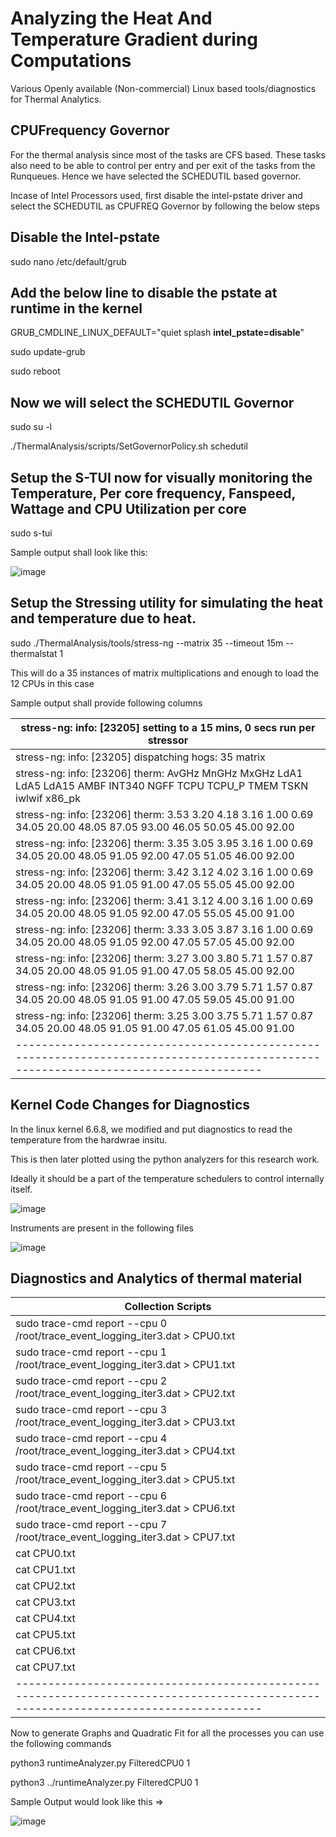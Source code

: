# Analyzing the Heat And Temperature Gradient during Computations 

Various Openly available (Non-commercial) Linux based tools/diagnostics for Thermal Analytics.

## CPUFrequency Governor 

For the thermal analysis since most of the tasks are CFS based. These tasks also need to be able to control per entry and per exit of the tasks from the Runqueues. Hence we have selected the SCHEDUTIL based governor.

Incase of Intel Processors used, first disable the intel-pstate driver and select the SCHEDUTIL as CPUFREQ Governor by following the below steps


## Disable the Intel-pstate

sudo nano /etc/default/grub

## Add the below line to disable the pstate at runtime in the kernel

GRUB_CMDLINE_LINUX_DEFAULT="quiet splash **intel_pstate=disable**"

sudo update-grub

sudo reboot

## Now we will select the SCHEDUTIL Governor

sudo su -l

./ThermalAnalysis/scripts/SetGovernorPolicy.sh schedutil

## Setup the S-TUI now for visually monitoring the Temperature, Per core frequency, Fanspeed, Wattage and CPU Utilization per core 

sudo s-tui 

Sample output shall look like this: 

![image](https://github.com/GitBps/ComputeHeat/assets/47725750/c3b5640f-7fdc-4727-9534-3682e52a127f)


## Setup the Stressing utility for simulating the heat and temperature due to heat. 

sudo ./ThermalAnalysis/tools/stress-ng --matrix 35  --timeout 15m --thermalstat 1

This will do a 35 instances of matrix multiplications and enough to load the 12 CPUs in this case 

Sample output shall provide following columns 

  |stress-ng: info:  [23205] setting to a 15 mins, 0 secs run per stressor                                                             |
  |------------------------------------------------------------------------------------------------------------------------------------|
  |stress-ng: info:  [23205] dispatching hogs: 35 matrix                                                                               |
  |stress-ng: info:  [23206] therm: AvGHz MnGHz MxGHz  LdA1  LdA5 LdA15    AMBF INT340   NGFF   TCPU TCPU_P   TMEM   TSKN iwlwif x86_pk|
  |stress-ng: info:  [23206] therm:  3.53  3.20  4.18  3.16  1.00  0.69   34.05  20.00  48.05  87.05  93.00  46.05  50.05  45.00  92.00|
  |stress-ng: info:  [23206] therm:  3.35  3.05  3.95  3.16  1.00  0.69   34.05  20.00  48.05  91.05  92.00  47.05  51.05  46.00  92.00|
  |stress-ng: info:  [23206] therm:  3.42  3.12  4.02  3.16  1.00  0.69   34.05  20.00  48.05  91.05  91.00  47.05  55.05  45.00  92.00|
  |stress-ng: info:  [23206] therm:  3.41  3.12  4.00  3.16  1.00  0.69   34.05  20.00  48.05  91.05  92.00  47.05  55.05  45.00  91.00|
  |stress-ng: info:  [23206] therm:  3.33  3.05  3.87  3.16  1.00  0.69   34.05  20.00  48.05  91.05  92.00  47.05  57.05  45.00  92.00|
  |stress-ng: info:  [23206] therm:  3.27  3.00  3.80  5.71  1.57  0.87   34.05  20.00  48.05  91.05  91.00  47.05  58.05  45.00  92.00|
  |stress-ng: info:  [23206] therm:  3.26  3.00  3.79  5.71  1.57  0.87   34.05  20.00  48.05  91.05  91.00  47.05  59.05  45.00  91.00|
  |stress-ng: info:  [23206] therm:  3.25  3.00  3.75  5.71  1.57  0.87   34.05  20.00  48.05  91.05  91.00  47.05  61.05  45.00  91.00|
  |------------------------------------------------------------------------------------------------------------------------------------|
  

## Kernel Code Changes for Diagnostics 

In the linux kernel 6.6.8, we modified and put diagnostics to read the temperature from the hardwrae insitu. 

This is then later plotted using the python analyzers for this research work. 

Ideally it should be a part of the temperature schedulers to control internally itself. 

![image](https://github.com/GitBps/ComputeHeat/assets/47725750/c5bcab0e-e218-411b-b826-1c9aed6d9471)

Instruments are present in the following files 

![image](https://github.com/GitBps/ComputeHeat/assets/47725750/ff9aaf44-c0b3-433b-bbb3-e5ca6b292538)


## Diagnostics and Analytics of thermal material 

|Collection Scripts |
|------------------------------------------------------------------------------------------------------------------------------------|
|sudo trace-cmd report --cpu 0 /root/trace_event_logging_iter3.dat > CPU0.txt|
|sudo trace-cmd report --cpu 1 /root/trace_event_logging_iter3.dat > CPU1.txt|
|sudo trace-cmd report --cpu 2 /root/trace_event_logging_iter3.dat > CPU2.txt|
|sudo trace-cmd report --cpu 3 /root/trace_event_logging_iter3.dat > CPU3.txt|
|sudo trace-cmd report --cpu 4 /root/trace_event_logging_iter3.dat > CPU4.txt|
|sudo trace-cmd report --cpu 5 /root/trace_event_logging_iter3.dat > CPU5.txt|
|sudo trace-cmd report --cpu 6 /root/trace_event_logging_iter3.dat > CPU6.txt|
|sudo trace-cmd report --cpu 7 /root/trace_event_logging_iter3.dat > CPU7.txt|
|cat CPU0.txt | grep -iP ".*000.*sched_stat_runtime.*stress|.*000.*Balv" CPU0.txt > FilteredCPU00.txt|
|cat CPU1.txt | grep -iP ".*001.*sched_stat_runtime.*stress|.*001.*Balv" CPU1.txt > FilteredCPU01.txt|
|cat CPU2.txt | grep -iP ".*002.*sched_stat_runtime.*stress|.*002.*Balv" CPU2.txt > FilteredCPU02.txt|
|cat CPU3.txt | grep -iP ".*003.*sched_stat_runtime.*stress|.*003.*Balv" CPU3.txt > FilteredCPU03.txt|
|cat CPU4.txt | grep -iP ".*004.*sched_stat_runtime.*stress|.*004.*Balv" CPU4.txt > FilteredCPU04.txt|
|cat CPU5.txt | grep -iP ".*005.*sched_stat_runtime.*stress|.*005.*Balv" CPU5.txt > FilteredCPU05.txt|
|cat CPU6.txt | grep -iP ".*006.*sched_stat_runtime.*stress|.*006.*Balv" CPU6.txt > FilteredCPU06.txt|
|cat CPU7.txt | grep -iP ".*007.*sched_stat_runtime.*stress|.*007.*Balv" CPU7.txt > FilteredCPU07.txt|
|------------------------------------------------------------------------------------------------------------------------------------|

Now to generate Graphs and Quadratic Fit for all the processes you can use the following commands

python3 runtimeAnalyzer.py FilteredCPU0 <pid> 1

python3 ../runtimeAnalyzer.py FilteredCPU0 <pid> 1

Sample Output would look like this => 

![image](https://github.com/GitBps/ComputeHeat/assets/47725750/0fee617b-d1a6-4867-aba4-e30fae14822c)



